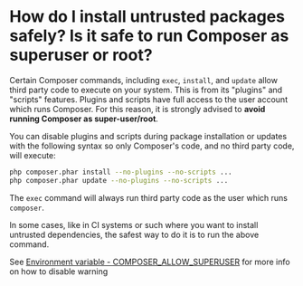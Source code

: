 # How do I install untrusted packages safely? Is it safe to run Composer as superuser or root?

Certain Composer commands, including `exec`, `install`, and `update` allow third party code to
execute on your system. This is from its "plugins" and "scripts" features. Plugins and scripts have
full access to the user account which runs Composer. For this reason, it is strongly advised to
**avoid running Composer as super-user/root**.

You can disable plugins and scripts during package installation or updates with the following
syntax so only Composer's code, and no third party code, will execute:

```sh
php composer.phar install --no-plugins --no-scripts ...
php composer.phar update --no-plugins --no-scripts ...
```

The `exec` command will always run third party code as the user which runs `composer`.

In some cases, like in CI systems or such where you want to install untrusted dependencies, the
safest way to do it is to run the above command.

See [Environment variable - COMPOSER_ALLOW_SUPERUSER](../03-cli.md#composer-allow-superuser) 
for more info on how to disable warning
